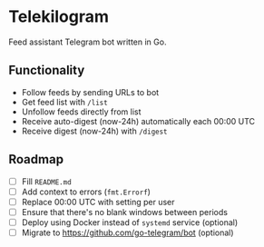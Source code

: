 # Telekilogram

Feed assistant Telegram bot written in Go.

## Functionality

- Follow feeds by sending URLs to bot
- Get feed list with `/list`
- Unfollow feeds directly from list
- Receive auto-digest (now-24h) automatically each 00:00 UTC
- Receive digest (now-24h) with `/digest`

## Roadmap

- [ ] Fill `README.md`
- [ ] Add context to errors (`fmt.Errorf`)
- [ ] Replace 00:00 UTC with setting per user
- [ ] Ensure that there's no blank windows between periods
- [ ] Deploy using Docker instead of `systemd` service (optional)
- [ ] Migrate to https://github.com/go-telegram/bot (optional)
